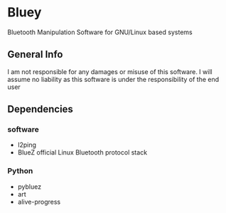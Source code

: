 # Bluey
Bluetooth Manipulation Software for GNU/Linux based systems

## General Info
I am not responsible for any damages or misuse of this software.
I will assume no liability as this software is under the responsibility of the end user

## Dependencies
### software
- l2ping
- BlueZ official Linux Bluetooth protocol stack

### Python
 - pybluez
 - art
 - alive-progress

